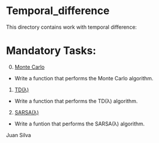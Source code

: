 # Temporal_difference
This directory contains work with temporal difference:

# Mandatory Tasks:
0. [Monte Carlo](/reinforcement_learning/0x02-temporal_difference/0-monte_carlo.py)
* Write a function that performs the Monte Carlo algorithm.
1. [TD(λ)](/reinforcement_learning/0x02-temporal_difference/1-td_lambtha.py)
* Write a function that performs the TD(λ) algorithm.
2. [SARSA(λ)](/reinforcement_learning/0x02-temporal_difference/2-sarsa_lambtha.py)
* Write a funtion that performs the SARSA(λ) algorithm.

Juan Silva
